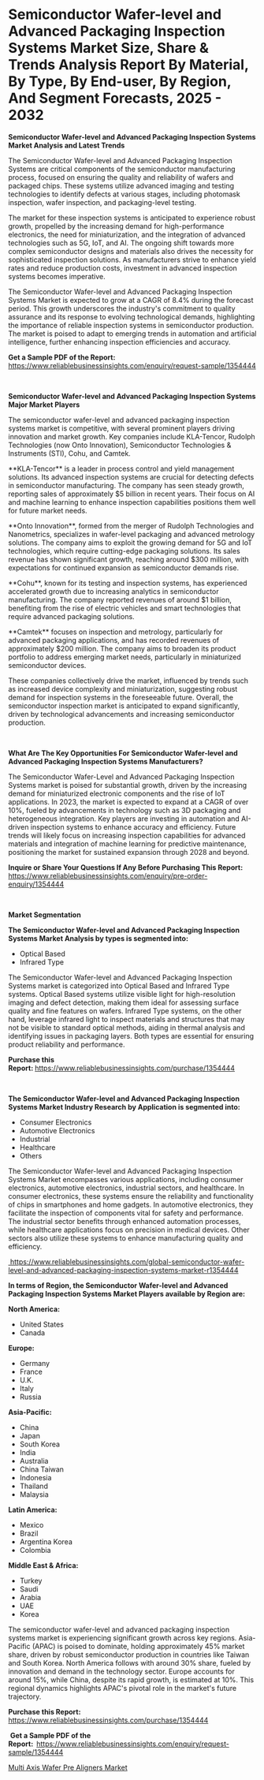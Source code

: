 <p><h1>Semiconductor Wafer-level and Advanced Packaging Inspection Systems Market Size, Share & Trends Analysis Report By Material, By Type, By End-user, By Region, And Segment Forecasts, 2025 - 2032</h1></p><p><strong>Semiconductor Wafer-level and Advanced Packaging Inspection Systems Market Analysis and Latest Trends</strong></p>
<p><p>The Semiconductor Wafer-level and Advanced Packaging Inspection Systems are critical components of the semiconductor manufacturing process, focused on ensuring the quality and reliability of wafers and packaged chips. These systems utilize advanced imaging and testing technologies to identify defects at various stages, including photomask inspection, wafer inspection, and packaging-level testing. </p><p>The market for these inspection systems is anticipated to experience robust growth, propelled by the increasing demand for high-performance electronics, the need for miniaturization, and the integration of advanced technologies such as 5G, IoT, and AI. The ongoing shift towards more complex semiconductor designs and materials also drives the necessity for sophisticated inspection solutions. As manufacturers strive to enhance yield rates and reduce production costs, investment in advanced inspection systems becomes imperative.</p><p>The Semiconductor Wafer-level and Advanced Packaging Inspection Systems Market is expected to grow at a CAGR of 8.4% during the forecast period. This growth underscores the industry's commitment to quality assurance and its response to evolving technological demands, highlighting the importance of reliable inspection systems in semiconductor production. The market is poised to adapt to emerging trends in automation and artificial intelligence, further enhancing inspection efficiencies and accuracy.</p></p>
<p><strong>Get a Sample PDF of the Report:&nbsp;</strong> <a href="https://www.reliablebusinessinsights.com/enquiry/request-sample/1354444?utm_campaign=3385&utm_medium=2&utm_source=Github&utm_content=ia&utm_term=07042025&utm_id=semiconductor-wafer-level-and-advanced-packaging-inspection-systems">https://www.reliablebusinessinsights.com/enquiry/request-sample/1354444</a></p>
<p>&nbsp;</p>
<p><strong>Semiconductor Wafer-level and Advanced Packaging Inspection Systems Major Market Players</strong></p>
<p><p>The semiconductor wafer-level and advanced packaging inspection systems market is competitive, with several prominent players driving innovation and market growth. Key companies include KLA-Tencor, Rudolph Technologies (now Onto Innovation), Semiconductor Technologies & Instruments (STI), Cohu, and Camtek. </p><p>**KLA-Tencor** is a leader in process control and yield management solutions. Its advanced inspection systems are crucial for detecting defects in semiconductor manufacturing. The company has seen steady growth, reporting sales of approximately $5 billion in recent years. Their focus on AI and machine learning to enhance inspection capabilities positions them well for future market needs.</p><p>**Onto Innovation**, formed from the merger of Rudolph Technologies and Nanometrics, specializes in wafer-level packaging and advanced metrology solutions. The company aims to exploit the growing demand for 5G and IoT technologies, which require cutting-edge packaging solutions. Its sales revenue has shown significant growth, reaching around $300 million, with expectations for continued expansion as semiconductor demands rise.</p><p>**Cohu**, known for its testing and inspection systems, has experienced accelerated growth due to increasing analytics in semiconductor manufacturing. The company reported revenues of around $1 billion, benefiting from the rise of electric vehicles and smart technologies that require advanced packaging solutions.</p><p>**Camtek** focuses on inspection and metrology, particularly for advanced packaging applications, and has recorded revenues of approximately $200 million. The company aims to broaden its product portfolio to address emerging market needs, particularly in miniaturized semiconductor devices.</p><p>These companies collectively drive the market, influenced by trends such as increased device complexity and miniaturization, suggesting robust demand for inspection systems in the foreseeable future. Overall, the semiconductor inspection market is anticipated to expand significantly, driven by technological advancements and increasing semiconductor production.</p></p>
<p>&nbsp;</p>
<p><strong>What Are The Key Opportunities For Semiconductor Wafer-level and Advanced Packaging Inspection Systems Manufacturers?</strong></p>
<p><p>The Semiconductor Wafer-Level and Advanced Packaging Inspection Systems market is poised for substantial growth, driven by the increasing demand for miniaturized electronic components and the rise of IoT applications. In 2023, the market is expected to expand at a CAGR of over 10%, fueled by advancements in technology such as 3D packaging and heterogeneous integration. Key players are investing in automation and AI-driven inspection systems to enhance accuracy and efficiency. Future trends will likely focus on increasing inspection capabilities for advanced materials and integration of machine learning for predictive maintenance, positioning the market for sustained expansion through 2028 and beyond.</p></p>
<p><strong>Inquire or Share Your Questions If Any Before Purchasing This Report:</strong> <a href="https://www.reliablebusinessinsights.com/enquiry/pre-order-enquiry/1354444?utm_campaign=3385&utm_medium=2&utm_source=Github&utm_content=ia&utm_term=07042025&utm_id=semiconductor-wafer-level-and-advanced-packaging-inspection-systems">https://www.reliablebusinessinsights.com/enquiry/pre-order-enquiry/1354444</a></p>
<p>&nbsp;</p>
<p><strong>Market Segmentation</strong></p>
<p><strong>The Semiconductor Wafer-level and Advanced Packaging Inspection Systems Market Analysis by types is segmented into:</strong></p>
<p><ul><li>Optical Based</li><li>Infrared Type</li></ul></p>
<p><p>The Semiconductor Wafer-level and Advanced Packaging Inspection Systems market is categorized into Optical Based and Infrared Type systems. Optical Based systems utilize visible light for high-resolution imaging and defect detection, making them ideal for assessing surface quality and fine features on wafers. Infrared Type systems, on the other hand, leverage infrared light to inspect materials and structures that may not be visible to standard optical methods, aiding in thermal analysis and identifying issues in packaging layers. Both types are essential for ensuring product reliability and performance.</p></p>
<p><strong>Purchase this Report:&nbsp;</strong><a href="https://www.reliablebusinessinsights.com/purchase/1354444?utm_campaign=3385&utm_medium=2&utm_source=Github&utm_content=ia&utm_term=07042025&utm_id=semiconductor-wafer-level-and-advanced-packaging-inspection-systems">https://www.reliablebusinessinsights.com/purchase/1354444</a></p>
<p>&nbsp;</p>
<p><strong>The Semiconductor Wafer-level and Advanced Packaging Inspection Systems Market Industry Research by Application is segmented into:</strong></p>
<p><ul><li>Consumer Electronics</li><li>Automotive Electronics</li><li>Industrial</li><li>Healthcare</li><li>Others</li></ul></p>
<p><p>The Semiconductor Wafer-level and Advanced Packaging Inspection Systems Market encompasses various applications, including consumer electronics, automotive electronics, industrial sectors, and healthcare. In consumer electronics, these systems ensure the reliability and functionality of chips in smartphones and home gadgets. In automotive electronics, they facilitate the inspection of components vital for safety and performance. The industrial sector benefits through enhanced automation processes, while healthcare applications focus on precision in medical devices. Other sectors also utilize these systems to enhance manufacturing quality and efficiency.</p></p>
<p><a href="https://www.reliablebusinessinsights.com/global-semiconductor-wafer-level-and-advanced-packaging-inspection-systems-market-r1354444?utm_campaign=3385&utm_medium=2&utm_source=Github&utm_content=ia&utm_term=07042025&utm_id=semiconductor-wafer-level-and-advanced-packaging-inspection-systems">&nbsp;https://www.reliablebusinessinsights.com/global-semiconductor-wafer-level-and-advanced-packaging-inspection-systems-market-r1354444</a></p>
<p><strong>In terms of Region, the Semiconductor Wafer-level and Advanced Packaging Inspection Systems Market Players available by Region are:</strong></p>
<p>
    <p> <strong> North America: </strong>
        <ul>
            <li>United States</li>
            <li>Canada</li>
        </ul>
        </p> 
    <p> <strong> Europe: </strong>
        <ul>
            <li>Germany</li>
            <li>France</li>
            <li>U.K.</li>
            <li>Italy</li>
            <li>Russia</li>
        </ul>
        </p> 
    <p> <strong> Asia-Pacific: </strong>
        <ul>
            <li>China</li>
            <li>Japan</li>
            <li>South Korea</li>
            <li>India</li>
            <li>Australia</li>
            <li>China Taiwan</li>
            <li>Indonesia</li>
            <li>Thailand</li>
            <li>Malaysia</li>
        </ul>
        </p> 
    <p> <strong> Latin America: </strong>
        <ul>
            <li>Mexico</li>
            <li>Brazil</li>
            <li>Argentina Korea</li>
            <li>Colombia</li>
        </ul>
        </p> 
    <p> <strong> Middle East & Africa: </strong>
        <ul>
            <li>Turkey</li>
            <li>Saudi</li>
            <li>Arabia</li>
            <li>UAE</li>
            <li>Korea</li>
        </ul>
    </p>
    </p>
<p><p>The semiconductor wafer-level and advanced packaging inspection systems market is experiencing significant growth across key regions. Asia-Pacific (APAC) is poised to dominate, holding approximately 45% market share, driven by robust semiconductor production in countries like Taiwan and South Korea. North America follows with around 30% share, fueled by innovation and demand in the technology sector. Europe accounts for around 15%, while China, despite its rapid growth, is estimated at 10%. This regional dynamics highlights APAC's pivotal role in the market's future trajectory.</p></p>
<p><strong>Purchase this Report: </strong><a href="https://www.reliablebusinessinsights.com/purchase/1354444?utm_campaign=3385&utm_medium=2&utm_source=Github&utm_content=ia&utm_term=07042025&utm_id=semiconductor-wafer-level-and-advanced-packaging-inspection-systems">https://www.reliablebusinessinsights.com/purchase/1354444</a></p>
<p>&nbsp;<strong>Get a Sample PDF of the Report:&nbsp;&nbsp;</strong><a href="https://www.reliablebusinessinsights.com/enquiry/request-sample/1354444?utm_campaign=3385&utm_medium=2&utm_source=Github&utm_content=ia&utm_term=07042025&utm_id=semiconductor-wafer-level-and-advanced-packaging-inspection-systems">https://www.reliablebusinessinsights.com/enquiry/request-sample/1354444</a></p>
<p><strong></strong></p>
<p><p><a href="https://github.com/voigttyagi/Market-Research-Report-List-1/blob/main/multi-axis-wafer-pre-aligners-market.md?utm_campaign=3385&utm_medium=2&utm_source=Github&utm_content=ia&utm_term=07042025&utm_id=semiconductor-wafer-level-and-advanced-packaging-inspection-systems">Multi Axis Wafer Pre Aligners Market</a></p></p>